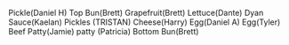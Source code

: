 Pickle(Daniel H)
Top Bun(Brett)
Grapefruit(Brett)
Lettuce(Dante)
Dyan Sauce(Kaelan)
Pickles (TRISTAN)
Cheese(Harry)
Egg(Daniel A)
Egg(Tyler)
Beef Patty(Jamie)
patty (Patricia)
Bottom Bun(Brett)